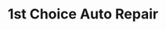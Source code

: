 ---
title: "1st Choice Auto Repair"
url: /bechtelsville/1st-choice-auto-repair/
shop: Autowerkstatt
---